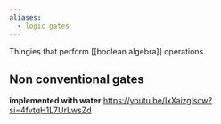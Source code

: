 ```yaml
---
aliases:
  - logic gates
---
```

Thingies that perform [[boolean algebra]] operations.

## Non conventional gates

**implemented with water**
https://youtu.be/IxXaizglscw?si=4fvtqH1L7UrLwsZd 